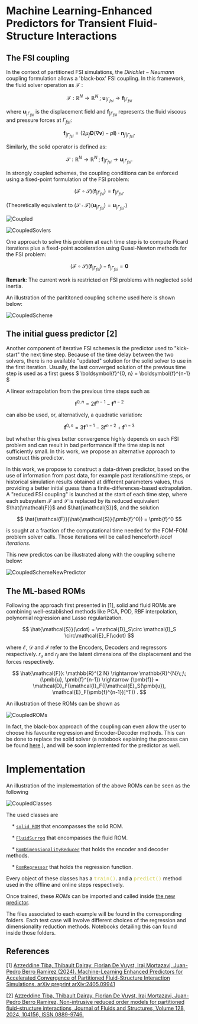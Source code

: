 # Machine Learning-Enhanced Predictors for Transient Fluid-Structure Interactions

## The FSI coupling

In the context of partitioned FSI simulations, the $Dirichlet-Neumann$ coupling formulation allows a 'black-box' FSI coupling. In this framework, the fluid solver operation as $\mathcal{F}$ :

$$
  \mathcal{F} : \mathbb{R}^N \rightarrow \mathbb{R}^N\;;\; \boldsymbol{u}_{|\Gamma_{fsi}} \rightarrow \boldsymbol{f}_{|\Gamma_{fsi}}
$$

where $\boldsymbol{u}_{|\Gamma_{fsi}}$ is the displacement field and $\boldsymbol{f}_{|\Gamma_{fsi}}$ represents the fluid viscous and pressure forces at $\Gamma_{fsi}$:

$$
  \boldsymbol{f}_{|\Gamma_{fsi}} = (2 \mu_f  \boldsymbol{D}(\nabla\boldsymbol{v}) - p \boldsymbol{I} ) \cdot \boldsymbol{n}_{f|\Gamma_{fsi}}.
$$

Similarly, the solid operator is defined as:

$$
\mathcal{S} : \mathbb{R}^N \rightarrow \mathbb{R}^N\;;\; \boldsymbol{f}_{|\Gamma_{fsi}} \rightarrow \boldsymbol{u}_{|\Gamma_{fsi}}  .
$$

In strongly coupled schemes, the coupling conditions can be enforced  using a fixed-point formulation of the FSI problem:

$$
(\mathcal{F} \circ \mathcal{S})(\boldsymbol{f}_{|\Gamma_{fsi}}) = \boldsymbol{f}_{|\Gamma_{fsi}}.
$$

(Theoretically equivalent to $(\mathcal{S} \circ \mathcal{F})(\boldsymbol{u}_{|\Gamma_{fsi}}) = \boldsymbol{u}_{|\Gamma_{fsi}}$.)

![Coupled](../figs/Coupled.png "Coupled")

![CoupledSovlers](../figs/CoupledSolvers.png "Coupled Solvers")


One approach to solve this problem  at each time step is to compute Picard iterations plus a fixed-point acceleration using Quasi-Newton methods for the FSI problem:

$$
    (\mathcal{F} \circ \mathcal{S})(\boldsymbol{f}_{|\Gamma_{fsi}}) - \boldsymbol{f}_{|\Gamma_{fsi}} = \boldsymbol{0}
$$

**Remark**: The current work is restricted on FSI problems with neglected solid inertia.

An illustration of the parititoned coupling scheme used here is shown below:

![CoupledScheme](../figs/Scheme.png "Coupled Scheme")

## The initial guess predictor [2]

Another component of iterative FSI schemes is the predictor used to "kick-start" the next time step. Because of the time delay between the two solvers, there is no available "updated" solution for the solid solver to use in the first iteration. Usually, the last converged solution of the previous time step is used as a first guess
$
    \boldsymbol{f}^{0, n} = \boldsymbol{f}^{n-1}
$

A linear extrapolation from the previous time steps such as

$$
\boldsymbol{f}^{0, n} = 2\boldsymbol{f}^{n-1} - \boldsymbol{f}^{n-2}
$$

can also be used, or, alternatively, a quadratic variation:

$$
    \boldsymbol{f}^{0, n} = 3\boldsymbol{f}^{n-1} - 3\boldsymbol{f}^{n-2} + \boldsymbol{f}^{n-3}
$$

but whether this gives better convergence highly depends on each FSI problem and can result in bad performance if the time step is not sufficiently small. In this work, we propose an alternative approach to construct this predictor.

In this work, we propose to construct a data-driven predictor, based on the use of information from past data, for example past iterations/time steps, or historical simulation results obtained at different parameters values, thus providing a better initial guess than a finite-differences-based extrapolation.
A "reduced FSI coupling" is launched at the start of each time step, where each subsystem $\mathcal{F}$ and $\mathcal{S}$ is replaced by its reduced equivalent $\hat{\mathcal{F}}$ and $\hat{\mathcal{S}}$, and the solution

$$
    \hat{\mathcal{F}}(\hat{\mathcal{S}}(\pmb{f}^0)) = \pmb{f}^0
$$

is sought at a fraction of the computational time needed for the FOM-FOM problem solver calls. Those iterations will be called henceforth *local iterations*.

This new predictos can be illustrated along with the coupling scheme below:

![CoupledSchemeNewPredictor](../figs/CoupledNewPredictor.png "Coupled Scheme with predictor")


## The ML-based ROMs
Following the approach first presented in [1], solid and fluid ROMs are combining well-established methods like PCA, POD, RBF interpolation, polynomial regression and Lasso regularization.

$$
\hat{\mathcal{S}}(\cdot) = \mathcal{D}_S\circ \mathcal{I}_S \circ\mathcal{E}_F(\cdot)
$$

where $\mathcal{E}$, $\mathcal{D}$ and $\mathcal{I}$ refer to the Encoders, Decoders and regressors respectively. $r_u$ and $r_f$ are the latent dimensions of the displacement and the forces respectively.

$$
\hat{\mathcal{F}}: \mathbb{R}^{2 N} \rightarrow \mathbb{R}^{N}\;;\; (\pmb{u}, \pmb{f}^{n-1}) \rightarrow {\pmb{f}} = \mathcal{D}_F(\mathcal{I}_F([\mathcal{E}_S(\pmb{u}), \mathcal{E}_F(\pmb{f}^{n-1})]^T)) .
$$

An illustration of these ROMs can be shown as

![CoupledROMs](../figs/CoupledROMs.png "Coupled ROMs")

In fact, the black-box approach of the coupling can even allow the user to choose his favourite regression and Encoder-Decoder methods. This can be done to replace the solid solver (a notebook explaining the process can be found [here](https://github.com/FsiROM/SIMWorkshop/blob/main/FsiROM.ipynb).), and will be soon implemented for the predictor as well.

# Implementation

An illustration of the implementation of the above ROMs can be seen as the following

![CoupledClasses](../figs/CoupledClasses.png "Coupled Classes")

The used classes are

&nbsp;&nbsp;&nbsp;&nbsp;* [`solid_ROM`](https://github.com/azzeddinetiba/ROM_AM/blob/main/rom_am/solid_rom.py) that encompasses the solid ROM.

&nbsp;&nbsp;&nbsp;&nbsp;* [`FluidSurrog`](https://github.com/azzeddinetiba/ROM_AM/blob/main/rom_am/fluid_surrogate.py) that encompasses the fluid ROM.

&nbsp;&nbsp;&nbsp;&nbsp;* [`RomDimensionalityReducer`](https://github.com/azzeddinetiba/ROM_AM/blob/main/rom_am/dimreducers/rom_DimensionalityReducer.py) that holds the encoder and decoder methods.

&nbsp;&nbsp;&nbsp;&nbsp;* [`RomRegressor`](https://github.com/azzeddinetiba/ROM_AM/blob/main/rom_am/regressors/rom_regressor.py) that holds the regression function.

Every object of these classes has a <tt><span style="color:#d6d159">train()</span></tt>.
 and a <tt><span style="color:#d6d159">predict()</span></tt> method used in the offline and online steps respectively.

Once trained, these *ROMs* can be imported and called inside [the new predictor](https://github.com/FsiROM/Kratos/blob/feature-CoSim-RomFom/applications/CoSimulationApplication/python_scripts/predictors/surrogateBased.py).


The files associated to each example will be found in the corresponding folders. Each test case will involve different choices of the regression and dimensionality reduction methods. Notebooks detailing this can found inside those folders.

## References

[1] [Azzeddine Tiba, Thibault Dairay, Florian De Vuyst, Iraj Mortazavi, Juan-Pedro Berro Ramirez (2024). Machine-Learning Enhanced Predictors for Accelerated Convergence of Partitioned Fluid-Structure Interaction Simulations. arXiv preprint arXiv:2405.09941](https://doi.org/10.48550/arXiv.2405.09941)

[2] [Azzeddine Tiba, Thibault Dairay, Florian De Vuyst, Iraj Mortazavi, Juan-Pedro Berro Ramirez, Non-intrusive reduced order models for partitioned fluid–structure interactions, Journal of Fluids and Structures, Volume 128, 2024, 104156, ISSN 0889-9746.](https://doi.org/10.1016/j.jfluidstructs.2024.104156)

